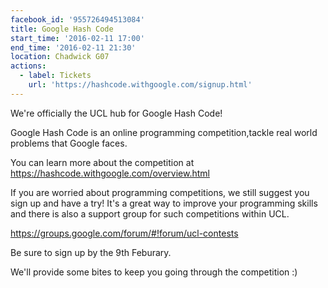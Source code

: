 ```yaml
---
facebook_id: '955726494513084'
title: Google Hash Code
start_time: '2016-02-11 17:00'
end_time: '2016-02-11 21:30'
location: Chadwick G07
actions:
  - label: Tickets
    url: 'https://hashcode.withgoogle.com/signup.html'
---
```


We're officially the UCL hub for Google Hash Code!   
  
Google Hash Code is an online programming competition,tackle real world problems that Google faces.  
  
You can learn more about the competition at https://hashcode.withgoogle.com/overview.html   
  
If you are worried about programming competitions, we still suggest you sign up and have a try! It's a great way to improve your programming skills and there is also a support group for such competitions within UCL.   
  
https://groups.google.com/forum/#!forum/ucl-contests  
  
Be sure to sign up by the 9th Feburary.  
  
We'll provide some bites to keep you going through the competition :)